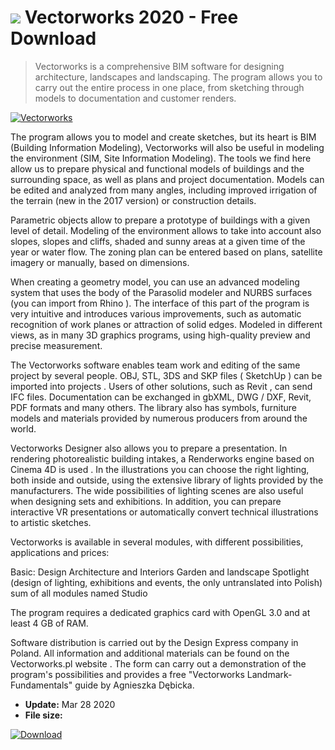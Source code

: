 # ![](https://cdn.softexe.net/static/icon/0/vectorworks-8639.png) Vectorworks 2020 - Free Download

> Vectorworks is a comprehensive BIM software for designing architecture, landscapes and landscaping. The program allows you to carry out the entire process in one place, from sketching through models to documentation and customer renders.

[![Vectorworks](https://gallery.dpcdn.pl/imgc/Tools/72540/g_-_420x350_1.5_-_x46d1cab8-b7a3-4256-a40d-27f92bdc9ef7.png)](https://softexe.net/win/multimedia/cad/vectorworks:hfca.html)

The program allows you to model and create sketches, but its heart is BIM (Building Information Modeling), Vectorworks will also be useful in modeling the environment (SIM, Site Information Modeling). The tools we find here allow us to prepare physical and functional models of buildings and the surrounding space, as well as plans and project documentation. Models can be edited and analyzed from many angles, including improved irrigation of the terrain (new in the 2017 version) or construction details.
 
 Parametric objects allow to prepare a prototype of buildings with a given level of detail. Modeling of the environment allows to take into account also slopes, slopes and cliffs, shaded and sunny areas at a given time of the year or water flow. The zoning plan can be entered based on plans, satellite imagery or manually, based on dimensions. 
  
 
 When creating a geometry model, you can use an advanced modeling system that uses the body of the Parasolid modeler and NURBS surfaces (you can import from Rhino ). The interface of this part of the program is very intuitive and introduces various improvements, such as automatic recognition of work planes or attraction of solid edges. Modeled in different views, as in many 3D graphics programs, using high-quality preview and precise measurement.  
 
 The Vectorworks software enables team work and editing of the same project by several people. OBJ, STL, 3DS and SKP files ( SketchUp ) can be imported into projects . Users of other solutions, such as Revit , can send IFC files. Documentation can be exchanged in gbXML, DWG / DXF, Revit, PDF formats and many others. The library also has symbols, furniture models and materials provided by numerous producers from around the world.
 
 
 Vectorworks Designer also allows you to prepare a presentation. In rendering photorealistic building intakes, a Renderworks engine based on Cinema 4D is used . In the illustrations you can choose the right lighting, both inside and outside, using the extensive library of lights provided by the manufacturers. The wide possibilities of lighting scenes are also useful when designing sets and exhibitions. In addition, you can prepare interactive VR presentations or automatically convert technical illustrations to artistic sketches. 
 
 
 
 Vectorworks is available in several modules, with different possibilities, applications and prices:
 
 
 Basic: Design
 Architecture and Interiors
 Garden and landscape
 Spotlight (design of lighting, exhibitions and events, the only untranslated into Polish)
 sum of all modules named Studio
 
 
 The program requires a dedicated graphics card with OpenGL 3.0 and at least 4 GB of RAM.
 
 
 Software distribution is carried out by the Design Express company in Poland. All information and additional materials can be found on the Vectorworks.pl website . The form can carry out a demonstration of the program's possibilities and provides a free "Vectorworks Landmark-Fundamentals" guide by Agnieszka Dębicka.


- **Update:** Mar 28 2020
- **File size:** 

[![Download](https://cdn.softexe.net/static/img/download.png)](https://softexe.net/win/multimedia/cad/vectorworks:hfca.html)


